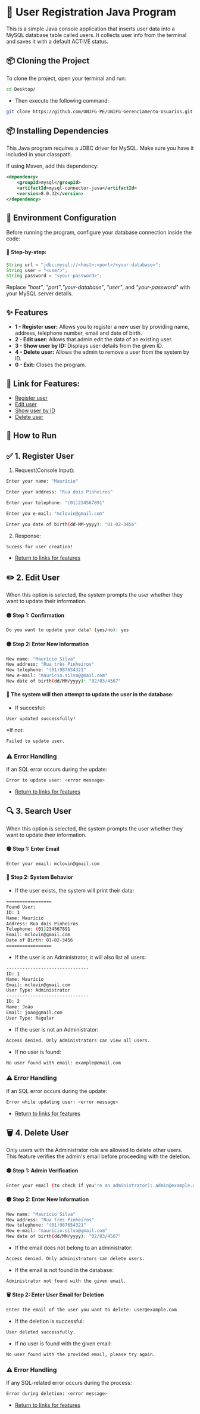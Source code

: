 
# 👤 User Registration Java Program

This is a simple Java console application that inserts user data into a MySQL database table called users. It collects user info from the terminal and saves it with a default ACTIVE status.

## 📦  Cloning the Project

To clone the project, open your terminal and run:

```bash
cd Desktop/
``` 

- Then execute the following command:

```bash
git clone https://github.com/UNIFG-PE/UNIFG-Gerenciamento-Usuarios.git
```

## 📦 Installing Dependencies

This Java program requires a JDBC driver for MySQL. Make sure you have it included in your classpath.

If using Maven, add this dependency:

```xml
<dependency>
    <groupId>mysql</groupId>
    <artifactId>mysql-connector-java</artifactId>
    <version>8.0.32</version>
</dependency>
```

## 🔐 Environment Configuration

Before running the program, configure your database connection inside the code:

#### 📝 Step-by-step:

```java
String url = "jdbc:mysql://<host>:<port>/<your-database>";
String user = "<user>";
String password = "<your-password>";
```

Replace *"host"*, *"port"*,*"your-database"*, *"user"*, and *"your-password"* with your MySQL server details.

## ✨ Features

- **1 - Register user:** Allows you to register a new user by providing name, address, telephone number, email and date of birth.
- **2 - Edit user:** Allows that admin edit the data of an existing user.
- **3 - Show user by ID:** Displays user details from the given ID.
- **4 - Delete user:** Allows the admin to remove a user from the system by ID.
- **0 - Exit:** Closes the program.

## 📌 Link for Features:

<a name="return-to-links-for-features"></a>
- [Register user](#register-user)
- [Edit user](#edit-user)
- [Show user by ID](#show-user-by-id)
- [Delete user](#delete-user)

## 🚀 How to Run

## ✅ 1. Register User
<a name="register-user"></a>

1. Request(Console Input):

```bash
Enter your name: "Maurício"

Enter your address: "Rua dois Pinheiros"

Enter your telephone: "(01)234567891"

Enter you e-mail: "mclovin@gmail.com"

Enter you date of birth(dd-MM-yyyy): "01-02-3456"

```

2. Response:
```bash
Sucess for user creation!
```

- [Return to links for features](#return-to-links-for-features)

## ✏️ 2. Edit User
<a name="edit-user"></a>

When this option is selected, the system prompts the user whether they want to update their information.

#### 🟡 Step 1: Confirmation

```bash
Do you want to update your data? (yes/no): yes
```

#### 🟡 Step 2: Enter New Information

````bash
New name: "Maurício Silva"
New address: "Rua três Pinheiros"
New telephone: "(01)987654321"
New e-mail: "mauricio.silva@gmail.com"
New date of birth(dd/MM/yyyy): "02/03/4567"
````

#### 🔁 The system will then attempt to update the user in the database:

* If succesful:
````bash
User updated successfully!
````
*If not:
```bash
Failed to update user.
```

### ⚠️ Error Handling

If an SQL error occurs during the update:

```bash
Error to update user: <error message>
```

- [Return to links for features](#return-to-links-for-features)

## 🔍 3. Search User
<a name="show-user-by-id"></a>

When this option is selected, the system prompts the user whether they want to update their information.

#### 🟢 Step 1: Enter Email

```bash
Enter your email: mclovin@gmail.com
```

#### 🔎 Step 2: System Behavior

* If the user exists, the system will print their data:

````bash
=================
Found User: 
ID: 1
Name: Maurício
Address: Rua dois Pinheiros
Telephone: (01)234567891
Email: mclovin@gmail.com
Date of Birth: 01-02-3456
=================
````

* If the user is an Administrator, it will also list all users:

````bash
-------------------------------
ID: 1
Name: Maurício
Email: mclovin@gmail.com
User Type: Administrator
-------------------------------
ID: 2
Name: João
Email: joao@gmail.com
User Type: Regular
````

* If the user is not an Administrator:

```bash
Access denied. Only Administrators can view all users.
```

* If no user is found:

```bash
No user found with email: example@email.com
```

### ⚠️ Error Handling

If an SQL error occurs during the update:

```bash
Error while updating user: <error message>
```

- [Return to links for features](#return-to-links-for-features)

## 🗑️ 4. Delete User
<a name="delete-user"></a>

Only users with the Administrator role are allowed to delete other users. This feature verifies the admin's email before proceeding with the deletion.

#### 🟢 Step 1: Admin Verification

```bash
Enter your email (to check if you're an administrator): admin@example.com
```

#### 🟡 Step 2: Enter New Information

````bash
New name: "Maurício Silva"
New address: "Rua três Pinheiros"
New telephone: "(01)987654321"
New e-mail: "mauricio.silva@gmail.com"
New date of birth(dd/MM/yyyy): "02/03/4567"
````

* If the email does not belong to an administrator:

```bash 
Access denied. Only administrators can delete users.
```

* If the email is not found in the database:

```bash
Administrator not found with the given email.
```

#### 🗑️ Step 2: Enter User Email for Deletion

```bash
Enter the email of the user you want to delete: user@example.com
```

* If the deletion is successful:

```bash
User deleted successfully.
```

* If no user is found with the given email:

```bash
No user found with the provided email, please try again.
```

### ⚠️ Error Handling

If any SQL-related error occurs during the process:

```bash
Error during deletion: <error message>
```

- [Return to links for features](#return-to-links-for-features)


  







